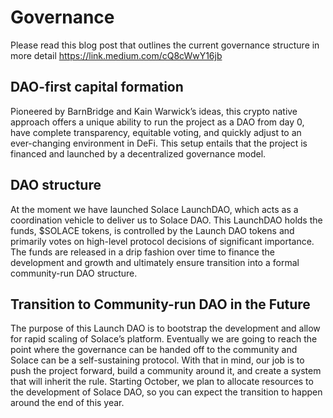 # Governance

Please read this blog post that outlines the current governance structure in more detail https://link.medium.com/cQ8cWwY16jb

## DAO-first capital formation

Pioneered by BarnBridge and Kain Warwick’s ideas, this crypto native approach offers a unique ability to run the project as a DAO from day 0, have complete transparency, equitable voting, and quickly adjust to an ever-changing environment in DeFi. This setup entails that the project is financed and launched by a decentralized governance model.

## DAO structure

At the moment we have launched Solace LaunchDAO, which acts as a coordination vehicle to deliver us to Solace DAO. This LaunchDAO holds the funds, $SOLACE tokens, is controlled by the Launch DAO tokens and primarily votes on high-level protocol decisions of significant importance. The funds are released in a drip fashion over time to finance the development and growth and ultimately ensure transition into a formal community-run DAO structure.

## Transition to Community-run DAO in the Future

The purpose of this Launch DAO is to bootstrap the development and allow for rapid scaling of Solace’s platform. Eventually we are going to reach the point where the governance can be handed off to the community and Solace can be a self-sustaining protocol. With that in mind, our job is to push the project forward, build a community around it, and create a system that will inherit the rule.
Starting October, we plan to allocate resources to the development of Solace DAO, so you can expect the transition to happen around the end of this year.
